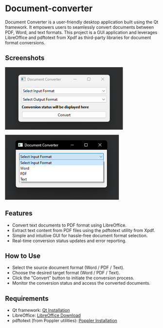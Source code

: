 
# Document-converter

Document Converter is a user-friendly desktop application built using the Qt framework. It empowers users to seamlessly convert documents between PDF, Word, and text formats. This project is a GUI application and leverages LibreOffice and pdftotext from Xpdf as third-party libraries for document format conversions.
## Screenshots

![App Screenshot](https://github.com/ailaa-jadoo/File-converter/blob/main/image.png?raw=true)

![App Screenshot](https://github.com/ailaa-jadoo/File-converter/blob/main/Screenshot%20(1).png?raw=true)
## Features

- Convert text documents to PDF format using LibreOffice.
- Extract text content from PDF files using the pdftotext utility from Xpdf.
- Simple and intuitive GUI for hassle-free document format selection.
- Real-time conversion status updates and error reporting.


## How to Use

- Select the source document format (Word / PDF / Text).
- Choose the desired target format (Word / PDF / Text).
- Click the "Convert" button to initiate the conversion process.
- Monitor the conversion status and access the converted documents.
    
## Requirements

- Qt framework: [Qt Installation](https://www.qt.io/download)
- LibreOffice: [LibreOffice Download](https://www.libreoffice.org/download/download-libreoffice/)
- pdftotext (from Poppler utilities): [Poppler Installation](https://www.xpdfreader.com/download.html)

